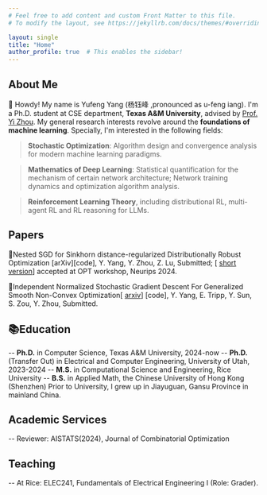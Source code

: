```yaml
---
# Feel free to add content and custom Front Matter to this file.
# To modify the layout, see https://jekyllrb.com/docs/themes/#overriding-theme-defaults

layout: single
title: "Home"
author_profile: true  # This enables the sidebar!
---
```


## About Me
🤗 Howdy! My name is Yufeng Yang (杨钰峰 ,pronounced as u-feng iang). I'm a Ph.D. student at CSE department, **Texas A&M University**, advised by [Prof. Yi Zhou](https://sites.google.com/site/yizhouhomepage/home). My general research interests revolve around the **foundations of machine learning**.  Specially, I'm interested in the following fields:

> **Stochastic Optimization**: Algorithm design and convergence analysis for modern machine learning paradigms. 

> **Mathematics of Deep Learning**: Statistical quantification for the mechanism of certain network architecture; Network training dynamics and optimization algorithm analysis. 

> **Reinforcement Learning Theory**, including distributional RL, multi-agent RL and RL reasoning for LLMs. 

## Papers
📄Nested SGD for Sinkhorn distance-regularized Distributionally Robust Optimization \[arXiv\]\[code\], Y. Yang, Y. Zhou, Z. Lu, Submitted; \[ [short version](https://openreview.net/pdf?id=qdxx8cqu80)\] accepted at OPT workshop, Neurips 2024.

📄Independent Normalized Stochastic Gradient Descent For Generalized Smooth Non-Convex Optimization\[ [arxiv](https://arxiv.org/pdf/2410.14054)\] \[code\], Y. Yang, E. Tripp, Y. Sun, S. Zou, Y. Zhou, Submitted.

## 📚Education
-- **Ph.D.** in Computer Science, Texas A&M University, 2024-now
-- **Ph.D.**(Transfer Out) in Electrical and Computer Engineering, University of Utah, 2023-2024
-- **M.S.** in Computational Science and Engineering, Rice University
-- **B.S.** in Applied Math, the Chinese University of Hong Kong (Shenzhen)
Prior to University, I grew up in Jiayuguan, Gansu Province in mainland China.

## Academic Services
-- Reviewer: AISTATS(2024), Journal of Combinatorial Optimization

## Teaching
-- At Rice: ELEC241, Fundamentals of Electrical Engineering I (Role: Grader).


